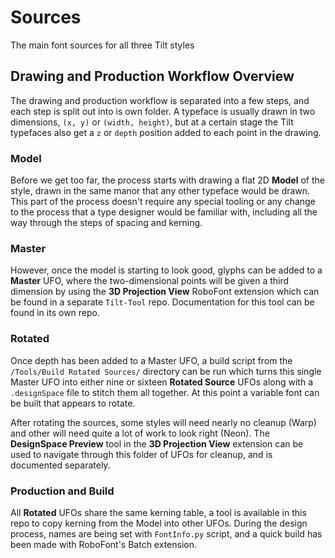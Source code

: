 # Sources

The main font sources for all three Tilt styles

## Drawing and Production Workflow Overview

The drawing and production workflow is separated into a few steps, and each step is split out into is own folder. A typeface is usually drawn in two dimensions, ``(x, y)`` or ``(width, height)``, but at a certain stage the Tilt typefaces also get a ``z`` or ``depth`` position added to each point in the drawing. 

### Model

Before we get too far, the process starts with drawing a flat 2D **Model** of the style, drawn in the same manor that any other typeface would be drawn. This part of the process doesn't require any special tooling or any change to the process that a type designer would be familiar with, including all the way through the steps of spacing and kerning.

### Master 

However, once the model is starting to look good, glyphs can be added to a **Master** UFO, where the two-dimensional points will be given a third dimension by using the **3D Projection View** RoboFont extension which can be found in a separate ``Tilt-Tool`` repo. Documentation for this tool can be found in its own repo.

### Rotated

Once depth has been added to a Master UFO, a build script from the ``/Tools/Build Rotated Sources/`` directory can be run which turns this single Master UFO into either nine or sixteen **Rotated Source** UFOs along with a ``.designSpace`` file to stitch them all together. At this point a variable font can be built that appears to rotate.

After rotating the sources, some styles will need nearly no cleanup (Warp) and other will need quite a lot of work to look right (Neon). The **DesignSpace Preview** tool in the **3D Projection View** extension can be used to navigate through this folder of UFOs for cleanup, and is documented separately.

### Production and Build

All **Rotated** UFOs share the same kerning table, a tool is available in this repo to copy kerning from the Model into other UFOs. During the design process, names are being set with ``FontInfo.py`` script, and a quick build has been made with RoboFont's Batch extension.
